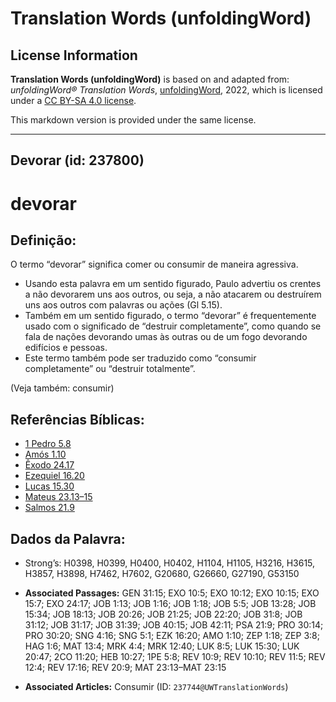 # Translation Words (unfoldingWord)

## License Information

**Translation Words (unfoldingWord)** is based on and adapted from: _unfoldingWord® Translation Words_, [unfoldingWord](https://unfoldingword.org/utw), 2022, which is licensed under a [CC BY-SA 4.0 license](https://creativecommons.org/licenses/by-sa/4.0/legalcode.en).

This markdown version is provided under the same license.



--------------------------------

## Devorar (id: 237800)

devorar
=======

Definição:
----------

O termo “devorar” significa comer ou consumir de maneira agressiva.

* Usando esta palavra em um sentido figurado, Paulo advertiu os crentes a não devorarem uns aos outros, ou seja, a não atacarem ou destruírem uns aos outros com palavras ou ações (Gl 5\.15\).
* Também em um sentido figurado, o termo “devorar” é frequentemente usado com o significado de “destruir completamente”, como quando se fala de nações devorando umas às outras ou de um fogo devorando edifícios e pessoas.
* Este termo também pode ser traduzido como “consumir completamente” ou “destruir totalmente”.

(Veja também: consumir)

Referências Bíblicas:
---------------------

* [1 Pedro 5\.8](https://ref.ly/1Pet5:8)
* [Amós 1\.10](https://ref.ly/Amos1:10)
* [Êxodo 24\.17](https://ref.ly/Exod24:17)
* [Ezequiel 16\.20](https://ref.ly/Ezek16:20)
* [Lucas 15\.30](https://ref.ly/Luke15:30)
* [Mateus 23\.13–15](https://ref.ly/Matt23:13-Matt23:15)
* [Salmos 21\.9](https://ref.ly/Ps21:9)

Dados da Palavra:
-----------------

* Strong’s: H0398, H0399, H0400, H0402, H1104, H1105, H3216, H3615, H3857, H3898, H7462, H7602, G20680, G26660, G27190, G53150

* **Associated Passages:** GEN 31:15; EXO 10:5; EXO 10:12; EXO 10:15; EXO 15:7; EXO 24:17; JOB 1:13; JOB 1:16; JOB 1:18; JOB 5:5; JOB 13:28; JOB 15:34; JOB 18:13; JOB 20:26; JOB 21:25; JOB 22:20; JOB 31:8; JOB 31:12; JOB 31:17; JOB 31:39; JOB 40:15; JOB 42:11; PSA 21:9; PRO 30:14; PRO 30:20; SNG 4:16; SNG 5:1; EZK 16:20; AMO 1:10; ZEP 1:18; ZEP 3:8; HAG 1:6; MAT 13:4; MRK 4:4; MRK 12:40; LUK 8:5; LUK 15:30; LUK 20:47; 2CO 11:20; HEB 10:27; 1PE 5:8; REV 10:9; REV 10:10; REV 11:5; REV 12:4; REV 17:16; REV 20:9; MAT 23:13–MAT 23:15
* **Associated Articles:** Consumir (ID: `237744@UWTranslationWords`)

